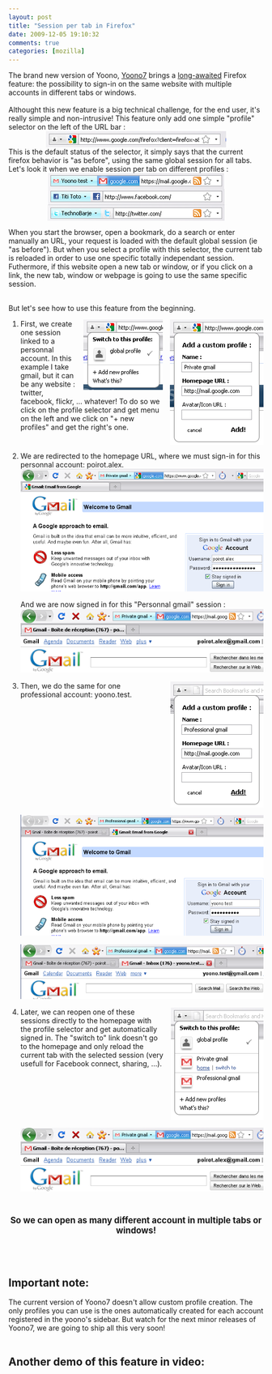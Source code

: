 ```yaml
---
layout: post
title: "Session per tab in Firefox"
date: 2009-12-05 19:10:32
comments: true
categories: [mozilla]
---
```

The brand new version of Yoono, <a href="http://www.yoono.com">Yoono7</a>
brings a <a href="https://bugzilla.mozilla.org/show_bug.cgi?id=117222">long-awaited</a> Firefox
feature: the possibility to sign-in on the same website with multiple accounts
in different tabs or windows.<br />
<br />
Althought this new feature is a big technical challenge, for the end user, it's
really simple and non-intrusive! This feature only add one simple &quot;profile&quot;
selector on the left of the URL bar : <img src="/public/accounts/urlbar-global.png" alt="urlbar-global.png" style="margin: 0 auto; display: block;" title="urlbar-global.png, d&#233;c. 2009" /> This
is the default status of the selector, it simply says that the current firefox
behavior is &quot;as before&quot;, using the same global session for all tabs.<br />
Let's look it when we enable session per tab on different profiles : <img src="/public/accounts/urlbar-gmail.png" alt="urlbar-gmail.png" style="margin: 0 auto; display: block;" title="urlbar-gmail.png, d&#233;c. 2009" />
<img src="/public/accounts/urlbar-facebook.png" alt="urlbar-facebook.png" style="margin: 0 auto; display: block;" title="urlbar-facebook.png, d&#233;c. 2009" /> <img src="/public/accounts/urlbar-witter.png" alt="urlbar-witter.png" style="margin: 0 auto; display: block;" title="urlbar-witter.png, d&#233;c. 2009" />
<p>When you start the browser, open a bookmark, do a search or enter manually
an URL, your request is loaded with the default global session (ie &quot;as
before&quot;). But when you select a profile with this selector, the current tab is
reloaded in order to use one specific totally independant session. Futhermore,
if this website open a new tab or window, or if you click on a link, the new
tab, window or webpage is going to use the same specific session.</p>
<br />
But let's see how to use this feature from the beginning.
<ol>
<li style="clear:both"><img src="/public/accounts/perso-add.png" alt="perso-add.png" style="float: right; margin: 0 0 1em 1em;" title="perso-add.png, d&#233;c. 2009" /> <img src="/public/accounts/default-menu.png" alt="default-menu.png" style="float: right; margin: 0 0 1em 1em;" title="default-menu.png, d&#233;c. 2009" /> First, we create one session linked to a
personnal account. In this example I take gmail, but it can be any website :
twitter, facebook, flickr, ... whatever! To do so we click on the profile
selector and get menu on the left and we click on &quot;+ new profiles&quot; and get the
right's one.</li>
<li style="clear:both">We are redirected to the homepage URL, where we must
sign-in for this personnal account: poirot.alex. <img src="/public/accounts/perso-signin.png" alt="perso-signin.png" style="margin: 0 auto; display: block;" title="perso-signin.png, d&#233;c. 2009" /><br />
And we are now signed in for this &quot;Personnal gmail&quot; session : <img src="/public/accounts/private-signed.png" alt="private-signed.png" style="margin: 0 auto; display: block;" title="private-signed.png, d&#233;c. 2009" /><br /></li>
<li style="clear:both"><img src="/public/accounts/add-pro.png" alt="add-pro.png" style="float: right; margin: 0 0 1em 1em;" title="add-pro.png, d&#233;c. 2009" /> Then, we do the same for one professional account:
yoono.test.<br />
<img src="/public/accounts/header-pro-signin.png" alt="header-pro-signin.png" style="margin: 0 auto; display: block;" title="header-pro-signin.png, d&#233;c. 2009" /><br />
<img src="/public/accounts/header-pro-signed.png" alt="header-pro-signed.png" style="margin: 0 auto; display: block;" title="header-pro-signed.png, d&#233;c. 2009" /><br /></li>
<li style="clear:both"><img src="/public/accounts/home-private.png" alt="home-private.png" style="float: right; margin: 0 0 1em 1em;" title="home-private.png, d&#233;c. 2009" /> Later, we can reopen one of these sessions
directly to the homepage with the profile selector and get automatically signed
in. The &quot;switch to&quot; link doesn't go to the homepage and only reload the current
tab with the selected session (very usefull for Facebook connect, sharing,
...). <img src="/public/accounts/private-signed.png" alt="private-signed.png" style="margin: 0 auto; display: block;" title="private-signed.png, d&#233;c. 2009" /></li>
</ol>
<br />
<p style="text-align: center;font-weight: bold; font-size: 1.2em">So we can
open as many different account in multiple tabs or windows!</p>
<br />
<br />
<h2>Important note:</h2>
The current version of Yoono7 doesn't allow custom profile creation. The only
profiles you can use is the ones automatically created for each account
registered in the yoono's sidebar. But watch for the next minor releases of
Yoono7, we are going to ship all this very soon!<br />
<br />
<h2>Another demo of this feature in video:</h2>
<div class="external-media" style="margin: 1em auto; text-align: center;">
<object type="application/x-shockwave-flash" data="http://www.youtube.com/v/V51S6BxTPiw&amp;hl=en_US&amp;fs=1" width="480" height="385"><param name="movie" value="http://www.youtube.com/v/V51S6BxTPiw&amp;hl=en_US&amp;fs=1" />
<param name="wmode" value="transparent" /></object></div>